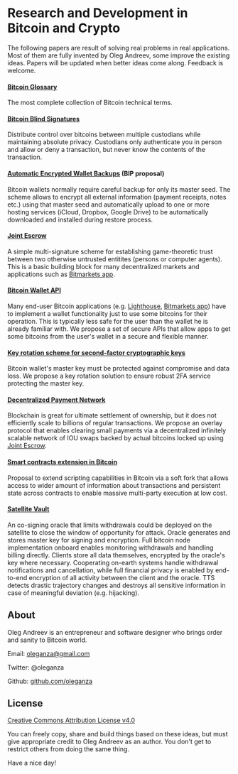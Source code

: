Research and Development in Bitcoin and Crypto
==============================================

The following papers are result of solving real problems in real applications. Most of them are fully invented by Oleg Andreev, some improve the existing ideas. Papers will be updated when better ideas come along. Feedback is welcome.

#### [Bitcoin Glossary](BitcoinGlossary.md)

The most complete collection of Bitcoin technical terms.

#### [Bitcoin Blind Signatures](BitcoinBlindSignatures.md)

Distribute control over bitcoins between multiple custodians while maintaining absolute privacy. Custodians only authenticate you in person and allow or deny a transaction, but never know the contents of the transaction.

#### [Automatic Encrypted Wallet Backups](AutomaticEncryptedWalletBackups.md) (BIP proposal)

Bitcoin wallets normally require careful backup for only its master seed. The scheme allows to encrypt all external information (payment receipts, notes etc.) using that master seed and automatically upload to one or more hosting services (iCloud, Dropbox, Google Drive) to be automatically downloaded and installed during restore process.

#### [Joint Escrow](JointEscrow.md)

A simple multi-signature scheme for establishing game-theoretic trust between two otherwise untrusted entitites (persons or computer agents). This is a basic building block for many decentralized markets and applications such as [Bitmarkets app](http://voluntary.net/bitmarkets/).

#### [Bitcoin Wallet API](BitcoinWalletAPI/core_spec.md)

Many end-user Bitcoin applications (e.g. [Lighthouse](https://www.vinumeris.com/lighthouse), [Bitmarkets app](http://voluntary.net/bitmarkets/)) have to implement a wallet functionality just to use some bitcoins for their operation. This is typically less safe for the user than the wallet he is already familiar with. We propose a set of secure APIs that allow apps to get some bitcoins from the user's wallet in a secure and flexible manner.

#### [Key rotation scheme for second-factor cryptographic keys](SecondFactorKeyRotation.md)

Bitcoin wallet's master key must be protected against compromise and data loss. We propose a key rotation solution to ensure robust 2FA service protecting the master key.

#### [Decentralized Payment Network](PaymentNetwork.md)

Blockchain is great for ultimate settlement of ownership, but it does not efficiently scale to billions of regular transactions. We propose an overlay protocol that enables clearing small payments via a decentralized infinitely scalable network of IOU swaps backed by actual bitcoins locked up using [Joint Escrow](JointEscrow.md).

#### [Smart contracts extension in Bitcoin](SmartContractsSoftFork.md)

Proposal to extend scripting capabilities in Bitcoin via a soft fork that allows access to wider amount of information about transactions and persistent state across contracts to enable massive multi-party execution at low cost.

#### [Satellite Vault](SatelliteVault.md)

An co-signing oracle that limits withdrawals could be deployed on the satellite to close the window of opportunity for attack. Oracle generates and stores master key for signing and encryption. Full bitcoin node implementation onboard enables monitoring withdrawals and handling billing directly. Clients store all data themselves, encrypted by the oracle's key where necessary. Cooperating on-earth systems handle withdrawal notifications and cancellation, while full financial privacy is enabled by end-to-end encryption of all activity between the client and the oracle. TTS detects drastic trajectory changes and destroys all sensitive information in case of meaningful deviation (e.g. hijacking).


About
-----

Oleg Andreev is an entrepreneur and software designer who brings order and sanity to Bitcoin world.

Email: oleganza@gmail.com

Twitter: @oleganza

Github: [github.com/oleganza](https://github.com/oleganza)


License
-------

[Creative Commons Attribution License v4.0](http://creativecommons.org/licenses/by/4.0/)

You can freely copy, share and build things based on these ideas, but must give appropriate credit to Oleg Andreev as an author. You don't get to restrict others from doing the same thing.

Have a nice day!
